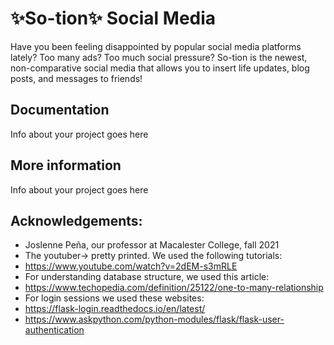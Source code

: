 # ✨So-tion✨ Social Media

Have you been feeling disappointed by popular social media platforms lately? Too many ads? Too much social pressure? 
So-tion is the newest, non-comparative social media that allows you to insert life updates, blog posts, and messages to friends! 


## Documentation

Info about your project goes here

## More information

Info about your project goes here


## Acknowledgements: 
- Joslenne Peña, our professor at Macalester College, fall 2021
- The youtuber-> pretty printed. We used the following tutorials:
- https://www.youtube.com/watch?v=2dEM-s3mRLE
- For understanding database structure, we used this article:
- https://www.techopedia.com/definition/25122/one-to-many-relationship
- For login sessions we used these websites: 
- https://flask-login.readthedocs.io/en/latest/
- https://www.askpython.com/python-modules/flask/flask-user-authentication
